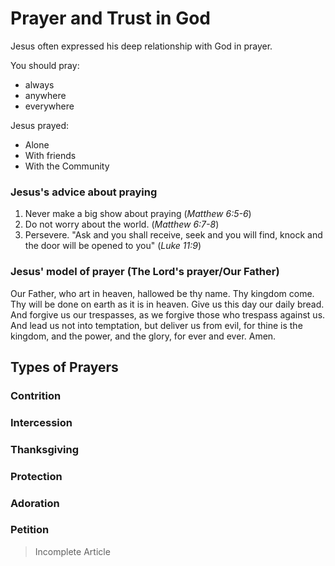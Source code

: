 # Prayer and Trust in God

Jesus often expressed his deep relationship with God in prayer.

You should pray:
- always
- anywhere
- everywhere
  
Jesus prayed:
- Alone
- With friends
- With the Community

### Jesus's advice about praying
1. Never make a big show about praying (*Matthew 6:5-6*)
2. Do not worry about the world. (*Matthew 6:7-8*)
3. Persevere. "Ask and you shall receive, seek and you will find, knock and the door will be opened to you"
(*Luke 11:9*)

### Jesus' model of prayer (The Lord's prayer/Our Father)

Our Father, who art in heaven, hallowed be thy name. Thy kingdom come. Thy will be done on earth as it is in heaven. Give us this day our daily bread. And forgive us our trespasses, as we forgive those who trespass against us. And lead us not into temptation, but deliver us from evil, for thine is the kingdom, and the power, and the glory, for ever and ever. Amen.

## Types of Prayers

### Contrition

### Intercession

### Thanksgiving

### Protection

### Adoration

### Petition


> Incomplete Article